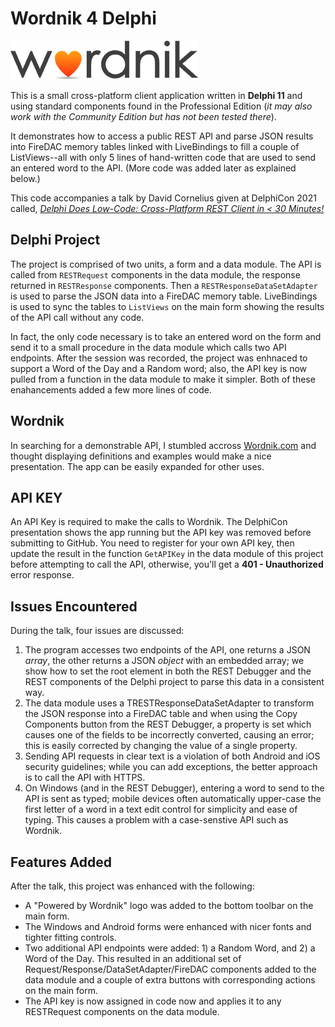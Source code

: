 # Wordnik 4 Delphi #

![Wordnik Logo](/wordnik-logo-300px.png)

This is a small cross-platform client application written in **Delphi 11** and using standard components found in the Professional Edition (*it may also work with the Community Edition but has not been tested there*).

It demonstrates how to access a public REST API and parse JSON results into FireDAC memory tables linked with LiveBindings to fill a couple of ListViews--all with only 5 lines of hand-written code that are used to send an entered word to the API. (More code was added later as explained below.)

This code accompanies a talk by David Cornelius given at DelphiCon 2021 called, *[Delphi Does Low-Code: Cross-Platform REST Client in < 30 Minutes!](https://delphicon.embarcadero.com/talks/delphi-does-low-code-cross-platform-rest-client-in-30-minutes/)*

## Delphi Project ##

The project is comprised of two units, a form and a data module. The API is called from `RESTRequest` components in the data module, the response returned in `RESTResponse` components. Then a `RESTResponseDataSetAdapter` is used to parse the JSON data into a FireDAC memory table. LiveBindings is used to sync the tables to `ListViews` on the main form showing the results of the API call without any code.

In fact, the only code necessary is to take an entered word on the form and send it to a small procedure in the data module which calls two API endpoints. After the session was recorded, the project was enhnaced to support a Word of the Day and a Random word; also, the API key is now pulled from a function in the data module to make it simpler. Both of these enahancements added a few more lines of code.

## Wordnik ##

In searching for a demonstrable API, I stumbled accross [Wordnik.com](https://wordnik.com) and thought displaying definitions and examples would make a nice presentation. The app can be easily expanded for other uses.

## API KEY ##

An API Key is required to make the calls to Wordnik. The DelphiCon presentation shows the app running but the API key was removed before submitting to GitHub. You need to register for your own API key, then update the result in the function `GetAPIKey` in the data module of this project before attempting to call the API, otherwise, you'll get a **401 - Unauthorized** error response.

## Issues Encountered ##

During the talk, four issues are discussed:

1. The program accesses two endpoints of the API, one returns a JSON _array_, the other returns a JSON _object_ with an embedded array; we show how to set the root element in both the REST Debugger and the REST components of the Delphi project to parse this data in a consistent way.
2. The data module uses a TRESTResponseDataSetAdapter to transform the JSON response into a FireDAC table and when using the Copy Components button from the REST Debugger, a property is set which causes one of the fields to be incorrectly converted, causing an error; this is easily corrected by changing the value of a single property.
3. Sending API requests in clear text is a violation of both Android and iOS security guidelines; while you can add exceptions, the better approach is to call the API with HTTPS.
4. On Windows (and in the REST Debugger), entering a word to send to the API is sent as typed; mobile devices often automatically upper-case the first letter of a word in a text edit control for simplicity and ease of typing. This causes a problem with a case-senstive API such as Wordnik.

## Features Added ##

After the talk, this project was enhanced with the following:

- A "Powered by Wordnik" logo was added to the bottom toolbar on the main form.
- The Windows and Android forms were enhanced with nicer fonts and tighter fitting controls.
- Two additional API endpoints were added: 1) a Random Word, and 2) a Word of the Day. This resulted in an additional set of Request/Response/DataSetAdapter/FireDAC components added to the data module and a couple of extra buttons with corresponding actions on the main form.
- The API key is now assigned in code now and applies it to any RESTRequest components on the data module.
